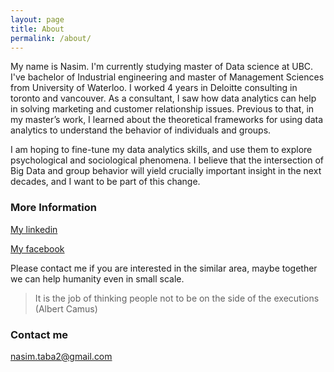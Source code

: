 ```yaml
---
layout: page
title: About
permalink: /about/
---
```


My name is Nasim. I'm currently studying master of Data science at UBC. I've bachelor of Industrial engineering and master of Management Sciences from University of Waterloo. I worked 4 years in Deloitte consulting in toronto and vancouver. As a consultant, I saw how data analytics can help in solving marketing and customer relationship issues. Previous to that, in my master’s work, I learned about the theoretical frameworks for using data analytics to understand the behavior of individuals and groups.

I am hoping to fine-tune my data analytics skills, and use them to explore psychological and sociological phenomena. I believe that the intersection of Big Data and group behavior will yield crucially important insight in the next decades, and I want to be part of this change.

### More Information

[My linkedin](https://www.linkedin.com)

[My facebook](https://www.facebook.com)

Please contact me if you are interested in the similar area, maybe together we can help humanity even in small scale.

> It is the job of thinking people not to be on the side of the executions (Albert Camus)

### Contact me

[nasim.taba2@gmail.com](mailto:nasim.taba2@gmail.com)